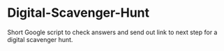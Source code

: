 # Digital-Scavenger-Hunt
Short Google script to check answers and send out link to next step for a digital scavenger hunt.
